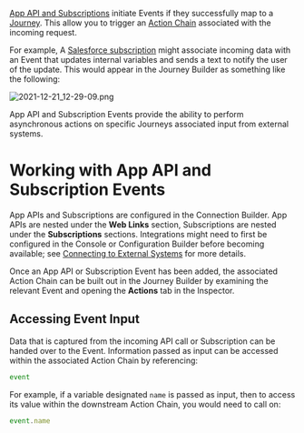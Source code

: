 [App API and Subscriptions](https://support.airkit.com/docs/passing-data-from-external-systems) initiate Events if they successfully map to a [Journey](https://support.airkit.com/docs/journeys). This allow you to trigger an [Action Chain](https://support.airkit.com/docs/action-builder) associated with the incoming request.


For example, A [Salesforce subscription](https://support.airkit.com/docs/passing-data-from-external-systems) might associate incoming data with an Event that updates internal variables and sends a text to notify the user of the update. This would appear in the Journey Builder as something like the following:


![2021-12-21_12-29-09.png](./assets_v1714/app-api-and-subscription-events-v1714-0.png)


 App API and Subscription Events provide the ability to perform asynchronous actions on specific Journeys associated input from external systems.


# Working with App API and Subscription Events


App APIs and Subscriptions are configured in the Connection Builder. App APIs are nested under the **Web Links** section, Subscriptions are nested under the **Subscriptions** sections. Integrations might need to first be configured in the Console or Configuration Builder before becoming available; see [Connecting to External Systems](https://support.airkit.com/docs/connecting-to-external-systems) for more details.


Once an App API or Subscription Event has been added, the associated Action Chain can be built out in the Journey Builder by examining the relevant Event and opening the **Actions** tab in the Inspector.


## Accessing Event Input


Data that is captured from the incoming API call or Subscription can be handed over to the Event. Information passed as input can be accessed within the associated Action Chain by referencing:



```javascript Airscript
event
```

For example, if a variable designated ```name``` is passed as input, then to access its value within the downstream Action Chain, you would need to call on:



```javascript Airscript
event.name
```